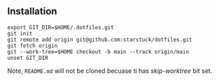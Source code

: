 ## Installation

```
export GIT_DIR=$HOME/.dotfiles.git
git init
git remote add origin git@github.com:starstuck/dotfiles.git
git fetch origin
git --work-tree=$HOME checkout -b main --track origin/main
unset GIT_DIR
```

Note, `README.md` will not be cloned becuase ti has _skip-worktree_ bit set.